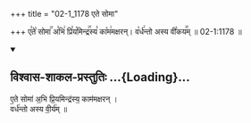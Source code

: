 +++
title = "02-1_1178 एते सोमा"

+++
ए꣣ते꣡ सोमा꣢꣯ अ꣣भि꣢ प्रि꣣य꣡मिन्द्र꣢꣯स्य꣣ का꣡म꣢मक्षरन्। व꣡र्ध꣢न्तो अस्य वी꣣कय꣢꣯म् ॥ 02-1:1178 ॥

<div class="js_include" newlevelforh1="2" title="विश्वास-शाकल-प्रस्तुतिः" unfilled url="/vedAH_Rk/shAkalam/saMhitA/vishvAsa-prastutiH/09/008/01_ete_somA.md">
<details open><summary><h2>विश्वास-शाकल-प्रस्तुतिः ...{Loading}...</h2></summary>


ए॒ते सोमा॑ अ॒भि प्रि॒यमिन्द्र॑स्य॒ काम॑मक्षरन् ।  
वर्ध॑न्तो अस्य वी॒र्य॑म् ॥

</details>
</div>